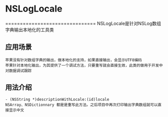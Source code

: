 # NSLogLocale
===============================
NSLogLocale是针对NSLog数组字典输出本地化的工具类 



应用场景
----------------------------------- 
    苹果没有针对数组字典的输出，做本地化的支持，如果直接输出，会显示UTF8编码
    苹果针对本地化输出，为其提供了一个调试方法，只要重写就会直接生效，此类的做用于开发中对数据调试跟踪
    
    
用法介绍
----------------------------------- 
    - (NSString *)descriptionWithLocale:(id)locale
    NSArray、NSDictionnary 都是是重写此方法。之后项目中再次打印输出字典数组就可以直接显示中文
